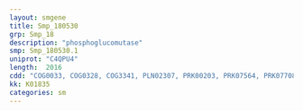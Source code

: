 ```yaml
---
layout: smgene
title: Smp_180530
grp: Smp_18
description: "phosphoglucomutase"
smp: Smp_180530.1
uniprot: "C4QPU4"
length:  2016
cdd: "COG0033, COG0328, COG3341, PLN02307, PRK00203, PRK07564, PRK07708, PTZ00150, TIGR03990, cd03085, cd09280, cl03316, cl03757, cl08375, cl14782, pfam00075, pfam01693, pfam02878"
kk: K01835
categories: sm
---
```

